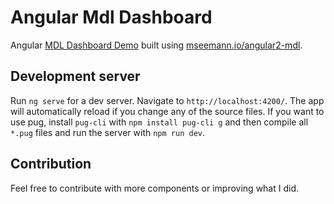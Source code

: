 # Angular Mdl Dashboard

Angular [MDL Dashboard Demo](https://getmdl.io/templates/dashboard/index.html) built using [mseemann.io/angular2-mdl](http://mseemann.io/angular2-mdl/).

## Development server

Run `ng serve` for a dev server. Navigate to `http://localhost:4200/`. The app will automatically reload if you change any of the source files. If you want to use pug, install `pug-cli` with `npm install pug-cli g` and then compile all `*.pug` files and run the server with `npm run dev`.

## Contribution

Feel free to contribute with more components or improving what I did.
